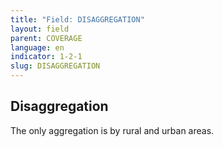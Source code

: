 ```yaml
---
title: "Field: DISAGGREGATION"
layout: field
parent: COVERAGE
language: en
indicator: 1-2-1
slug: DISAGGREGATION
---
```

## Disaggregation

The only aggregation is by rural and urban areas.